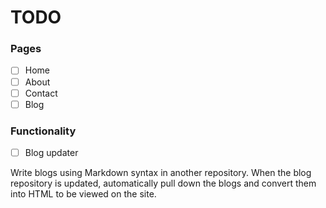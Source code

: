 # TODO

### Pages

- [ ] Home
- [ ] About
- [ ] Contact
- [ ] Blog

### Functionality

- [ ] Blog updater

Write blogs using Markdown syntax in another repository. When the blog repository is updated, automatically pull down the blogs 
and convert them into HTML to be viewed on the site.
